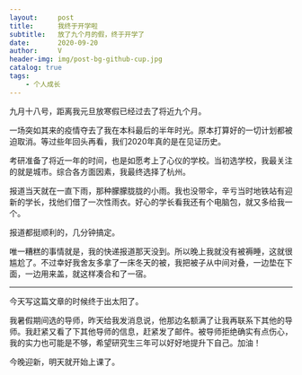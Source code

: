 ```yaml
---
layout:     post
title:      我终于开学啦
subtitle:   放了九个月的假，终于开学了
date:       2020-09-20
author:     V
header-img: img/post-bg-github-cup.jpg
catalog: true
tags:
    - 个人成长
---
```

九月十八号，距离我元旦放寒假已经过去了将近九个月。

一场突如其来的疫情夺去了我在本科最后的半年时光。原本打算好的一切计划都被迫取消。等过些年回头再看，我们2020年真的是在见证历史。

考研准备了将近一年的时间，也是如愿考上了心仪的学校。当初选学校，我最关注的就是城市。综合各方面因素，我最终选择了杭州。

报道当天就在一直下雨，那种朦朦胧胧的小雨。我也没带伞，辛亏当时地铁站有迎新的学长，找他们借了一次性雨衣。好心的学长看我还有个电脑包，就又多给我一个。

报道都挺顺利的，几分钟搞定。

唯一糟糕的事情就是，我的快递报道那天没到。所以晚上我就没有被褥睡，这就很尴尬了。不过幸好我舍友多拿了一床冬天的被，我把被子从中间对叠，一边垫在下面，一边用来盖，就这样凑合和了一宿。

---

今天写这篇文章的时候终于出太阳了。

我暑假期间选的导师，昨天给我发消息说，他那边名额满了让我再联系下其他的导师。我赶紧又看了下其他导师的信息，赶紧发了邮件。被导师拒绝确实有点伤心，我的实力也可能是不够，希望研究生三年可以好好地提升下自己。加油！

今晚迎新，明天就开始上课了。


